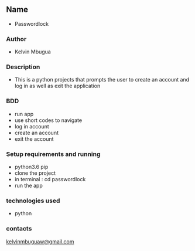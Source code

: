 ## Name
- Passwordlock
### Author
- Kelvin Mbugua
### Description
- This is a python projects that prompts the user to create an account and log in as well as exit the application
### BDD
- run app
- use short codes to navigate
- log in account
- create an account
- exit the account
### Setup requirements and running
- python3.6 pip
- clone the project
- in terminal : cd passwordlock
- run the app
### technologies used
- python
### contacts
kelvinmbuguaw@gmail.com